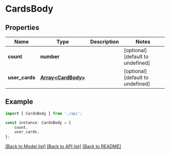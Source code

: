 # CardsBody


## Properties

Name | Type | Description | Notes
------------ | ------------- | ------------- | -------------
**count** | **number** |  | [optional] [default to undefined]
**user_cards** | [**Array&lt;CardBody&gt;**](CardBody.md) |  | [optional] [default to undefined]

## Example

```typescript
import { CardsBody } from './api';

const instance: CardsBody = {
    count,
    user_cards,
};
```

[[Back to Model list]](../README.md#documentation-for-models) [[Back to API list]](../README.md#documentation-for-api-endpoints) [[Back to README]](../README.md)
